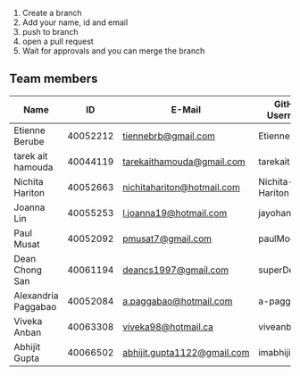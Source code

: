 1. Create a branch
2. Add your name, id and email
3. push to branch
4. open a pull request
5. Wait for approvals and you can merge the branch

## Team members
| Name                | ID       | E-Mail                     | GitHub Username    |
| ------------------- | -------- | -------------------------- | ------------------ |
| Etienne Berube      | 40052212 | tiennebrb@gmail.com        | EtienneBerube      |
| tarek ait hamouda   | 40044119 | tarekaithamouda@gmail.com  | tarekait1996       |
| Nichita Hariton     | 40052663 | nichitahariton@hotmail.com | Nichita-Hariton    |
| Joanna Lin          | 40055253 | l.joanna19@hotmail.com     | jayohanna          |
| Paul Musat          | 40052092 | pmusat7@gmail.com          | paulMoose          |
| Dean Chong San      | 40061194 | deancs1997@gmail.com       | superDeano         |
| Alexandria Paggabao | 40052084 | a.paggabao@hotmail.com     | a-paggabao         |
| Viveka Anban        | 40063308 | viveka98@hotmail.ca        | viveanban          |
| Abhijit Gupta       | 40066502 | abhijit.gupta1122@gmail.com| imabhijit          |

